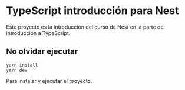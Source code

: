 # TypeScript introducción para Nest
Este proyecto es la introducción del curso de Nest en la parte de introducción a TypeScript.

## No olvidar ejecutar
```
yarn install
yarn dev
```

Para instalar y ejecutar el proyecto.

